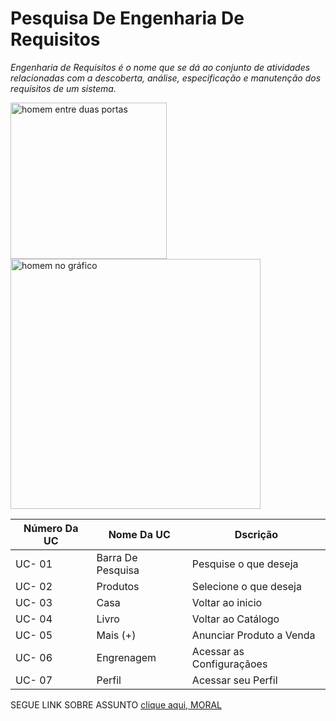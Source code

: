 

# Pesquisa De Engenharia De Requisitos
_Engenharia de Requisitos é o nome que se dá ao conjunto de atividades relacionadas com a descoberta, análise, especificação e manutenção dos requisitos de um sistema._

<img src="https://luizladeira.files.wordpress.com/2013/07/analista.jpg" alt="homem entre duas portas" width="250px">

<img src="https://image.slidesharecdn.com/engenhariaderequisitos-1207048558683280-5/85/engenhariaderequisitos-2-320.jpg?cb=1668550472" alt="homem no gráfico" width="400px">

| Número Da UC | Nome Da UC         | Dscrição                  |
|--------------|--------------------|---------------------------|
| UC- 01       |  Barra De Pesquisa | Pesquise o que deseja     |
| UC- 02       |     Produtos       | Selecione o que deseja    |
| UC- 03       |        Casa        |    Voltar ao inicio       |
| UC- 04       |        Livro       |    Voltar ao Catálogo     |
| UC- 05       |       Mais (+)     | Anunciar Produto a Venda  |
| UC- 06       |     Engrenagem     | Acessar as Configuraçãoes |
| UC- 07       |        Perfil      |    Acessar seu Perfil     |


SEGUE LINK SOBRE ASSUNTO [clique aqui, MORAL](https://www.monitoratec.com.br/blog/servico-de-engenharia-de-requisitos/)















